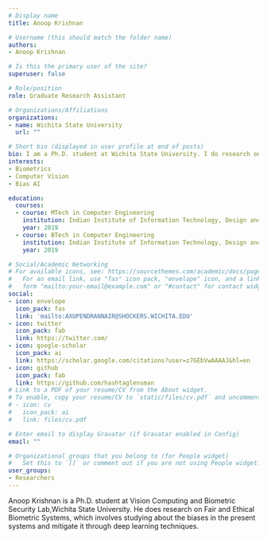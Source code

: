 ```yaml
---
# Display name
title: Anoop Krishnan

# Username (this should match the folder name)
authors:
- Anoop Krishnan

# Is this the primary user of the site?
superuser: false

# Role/position
role: Graduate Research Assistant

# Organizations/Affiliations
organizations:
- name: Wichita State University
  url: ""

# Short bio (displayed in user profile at end of posts)
bio: I am a Ph.D. student at Wichita State University. I do research on Fair and Ethical Biometric Systems, which involves studying about the biases in the present systems and mitigate it through deep learning techniques. 
interests:
- Biometrics
- Computer Vision
- Bias AI

education:
  courses:
  - course: MTech in Computer Engineering
    institution: Indian Institute of Information Technology, Design and Manufacturing, Kancheepuram
    year: 2019
  - course: BTech in Computer Engineering
    institution: Indian Institute of Information Technology, Design and Manufacturing, Kancheepuram
    year: 2019

# Social/Academic Networking
# For available icons, see: https://sourcethemes.com/academic/docs/page-builder/#icons
#   For an email link, use "fas" icon pack, "envelope" icon, and a link in the
#   form "mailto:your-email@example.com" or "#contact" for contact widget.
social:
- icon: envelope
  icon_pack: fas
  link: 'mailto:AXUPENDRANNAIR@SHOCKERS.WICHITA.EDU'
- icon: twitter
  icon_pack: fab
  link: https://twitter.com/
- icon: google-scholar
  icon_pack: ai
  link: https://scholar.google.com/citations?user=z7GEbVwAAAAJ&hl=en
- icon: github
  icon_pack: fab
  link: https://github.com/hashtaglensman
# Link to a PDF of your resume/CV from the About widget.
# To enable, copy your resume/CV to `static/files/cv.pdf` and uncomment the lines below.
# - icon: cv
#   icon_pack: ai
#   link: files/cv.pdf

# Enter email to display Gravatar (if Gravatar enabled in Config)
email: ""

# Organizational groups that you belong to (for People widget)
#   Set this to `[]` or comment out if you are not using People widget.
user_groups:
- Researchers
---
```


Anoop Krishnan is a Ph.D. student at Vision Computing and Biometric Security Lab,Wichita State University. He does research on Fair and Ethical Biometric Systems, which involves studying about the biases in the present systems and mitigate it through deep learning techniques.